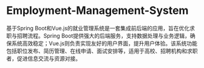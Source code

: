 # Employment-Management-System
基于Spring Boot和Vue.js的就业管理系统是一套集成前后端的应用，旨在优化求职与招聘流程。Spring Boot提供强大的后端服务，支持数据处理与业务逻辑，确保系统高效稳定；Vue.js则负责实现友好的用户界面，提升用户体验。该系统功能包括职位发布、简历管理、在线申请、面试安排等，适用于高校、招聘机构和求职者，促进信息交流与资源对接。
